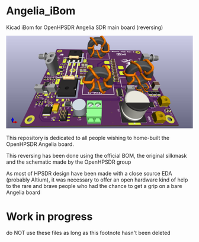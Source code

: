# Angelia_iBom
Kicad iBom for OpenHPSDR Angelia SDR main board (reversing)

![Kicad iBom for OpenHPSDR Angelia](https://github.com/F6ITU/K_Munin400/blob/main/K_Munin400.png)

This repository is dedicated to all people wishing to home-built the OpenHPSDR Angelia board. 

This reversing has been done using the official BOM, the original silkmask and the schematic made by the OpenHPSDR group

As most of HPSDR design have been made with a close source EDA (probably Altium), it was necessary to offer an open hardware kind of help 
to the rare and brave people who had the chance to get a grip on a bare Angelia board


# Work in progress
do NOT use these files as long as this footnote hasn't been deleted



